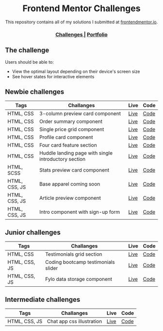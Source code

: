<h1 align="center">Frontend Mentor Challenges</h1>

<div align="center">
  This repository contains all of my solutions I submitted at <a href="https://www.frontendmentor.io/" target="_blank">frontendmentor.io</a>.
</div>

<div align="center">
  <h3>
    <a href="https://www.frontendmentor.io/challenges">
      Challenges
    </a>
    <span> | </span>
    <a href="https://www.frontendmentor.io/profile/kzaleskaa">
      Portfolio
    </a>
  </h3>
</div>

## The challenge

Users should be able to:

- View the optimal layout depending on their device's screen size
- See hover states for interactive elements

## Newbie challenges

| Tags  | Challanges | Live|  Code|
| --- | -- |  -- | --  | 
| HTML, CSS      | 3-column preview card component  | [Live](https://3-column-preview-card-kzaleskaa.netlify.app/) | [Code](https://github.com/kzaleskaa/frontend-mentor-solutions/tree/main/3-column-preview-card) |
| HTML, CSS      | Order summary component | [Live](https://order-summary-component.netlify.app/) | [Code](https://github.com/kzaleskaa/frontend-mentor-solutions/tree/main/order-summary-component) |
| HTML, CSS      | Single price grid component | [Live](https://frontend-mentor-solutions-kohl.vercel.app/) | [Code](https://github.com/kzaleskaa/frontend-mentor-solutions/tree/main/single-price-grid-component) |
| HTML, CSS      | Profile card component | [Live](https://profile-card-component-kzaleskaa.netlify.app/) | [Code](https://github.com/kzaleskaa/frontend-mentor-solutions/tree/main/profile-card-component) |
| HTML, CSS      | Four card feature section | [Live](https://four-card-feature-section-kzaleskaa.netlify.app/) | [Code](https://github.com/kzaleskaa/frontend-mentor-solutions/tree/main/four-card-feature-section) |
| HTML, CSS      | Huddle landing page with single introductory section | [Live](https://huddle-landing-page-single-section.netlify.app/) | [Code](https://github.com/kzaleskaa/frontend-mentor-solutions/tree/main/huddle-landing-page-with-single-introductory-section) |
| HTML, SCSS      | Stats preview card component | [Live](https://stats-preview-card-kzaleskaa.netlify.app/) | [Code](https://github.com/kzaleskaa/frontend-mentor-solutions/tree/main/stats-preview-card-component) |
| HTML, CSS, JS      | Base apparel coming soon | [Live](https://base-apparel-coming-soon-kzaleskaa.netlify.app/) | [Code](https://github.com/kzaleskaa/frontend-mentor-solutions/tree/main/base-apparel-coming-soon) |
| HTML, CSS, JS      | Article preview component | [Live](https://article-preview-kzaleskaa.netlify.app/) | [Code](https://github.com/kzaleskaa/frontend-mentor-components/tree/main/article-preview-component) |
| HTML, CSS, JS      | Intro component with sign-up form| [Live](https://signup-form-kzaleskaa.netlify.app/) | [Code](https://github.com/kzaleskaa/frontend-mentor-components/tree/main/intro-component-with-signup-form) |

## Junior challenges
| Tags  | Challanges | Live|  Code|
| --- | -- |  -- | --  | 
| HTML, CSS      | Testimonials grid section | [Live](https://testimonials-grid-section-kzaleskaa.netlify.app/) | [Code](https://github.com/kzaleskaa/frontend-mentor-solutions/tree/main/testimonials-grid-section) |
| HTML, CSS, JS      | Coding bootcamp testimonials slider | [Live](https://slider-kzaleskaa.netlify.app/) | [Code](https://github.com/kzaleskaa/frontend-mentor-solutions/tree/main/coding-bootcamp-testimonials-slider) |
| HTML, CSS, JS      | Fylo data storage component | [Live](https://fylo-data-kzaleskaa.netlify.app/) | [Code](https://github.com/kzaleskaa/frontend-mentor-components/tree/main/fylo-data-storage-component) |

## Intermediate challenges
| Tags  | Challanges | Live|  Code|
| --- | -- |  -- | --  | 
| HTML, CSS, JS  | Chat app css illustration | [Live](https://chat-app-css-illustration-kzaleskaa.netlify.app//) | [Code](https://github.com/kzaleskaa/frontend-mentor-components/tree/main/chat-app-css-illustration) |

